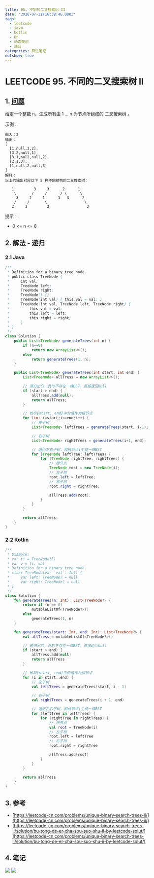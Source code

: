 ```yaml
---
title: 95. 不同的二叉搜索树 II
date: '2020-07-21T16:38:46.000Z'
tags:
  - leetcode
  - java
  - kotlin
  - 树
  - 动态规划
  - 递归
categories: 算法笔记
notshow: true
---
```


# LEETCODE 95. 不同的二叉搜索树 II

## 1. [问题](https://leetcode-cn.com/problems/unique-binary-search-trees-ii/)

给定一个整数 n，生成所有由 1 ... n 为节点所组成的 二叉搜索树 。

示例：

```text
输入：3
输出：
[
  [1,null,3,2],
  [3,2,null,1],
  [3,1,null,null,2],
  [2,1,3],
  [1,null,2,null,3]
]
解释：
以上的输出对应以下 5 种不同结构的二叉搜索树：

   1         3     3      2      1
    \       /     /      / \      \
     3     2     1      1   3      2
    /     /       \                 \
   2     1         2                 3
```

提示：

* 0 &lt;= n &lt;= 8

## 2. 解法 - 递归

### 2.1 Java

```java
/**
 * Definition for a binary tree node.
 * public class TreeNode {
 *     int val;
 *     TreeNode left;
 *     TreeNode right;
 *     TreeNode() {}
 *     TreeNode(int val) { this.val = val; }
 *     TreeNode(int val, TreeNode left, TreeNode right) {
 *         this.val = val;
 *         this.left = left;
 *         this.right = right;
 *     }
 * }
 */
class Solution {
    public List<TreeNode> generateTrees(int n) {
        if (n==0)
            return new ArrayList<>();
        else 
            return generateTrees(1, n);
    }

    public List<TreeNode> generateTrees(int start, int end) {
        List<TreeNode> allTress = new ArrayList<>();

        // 递归出口，此时不存在一棵BST，直接返回null
        if (start > end) {
            allTress.add(null);
            return allTress;
        }

        // 枚举[start, end]中的值作为根节点
        for (int i=start;i<=end;i++) {
            // 左子树
            List<TreeNode> leftTrees = generateTrees(start, i-1);

            // 右子树
            List<TreeNode> rightTrees = generateTrees(i+1, end);

            // 遍历左右子树，和根节点i生成一棵BST
            for (TreeNode leftTree: leftTrees) {
                for (TreeNode rightTree: rightTrees) {
                    // 根节点
                    TreeNode root = new TreeNode(i);
                    // 左子树
                    root.left = leftTree;
                    // 右子树
                    root.right = rightTree;

                    allTress.add(root);
                }
            }
        }

        return allTress;
    }
}
```

### 2.2 Kotlin

```kotlin
/**
 * Example:
 * var ti = TreeNode(5)
 * var v = ti.`val`
 * Definition for a binary tree node.
 * class TreeNode(var `val`: Int) {
 *     var left: TreeNode? = null
 *     var right: TreeNode? = null
 * }
 */
class Solution {
    fun generateTrees(n: Int): List<TreeNode?> {
        return if (n == 0)
            mutableListOf<TreeNode?>()
        else
            generateTrees(1, n)
    }

    fun generateTrees(start: Int, end: Int): List<TreeNode?> {
        val allTress = mutableListOf<TreeNode?>()

        // 递归出口，此时不存在一棵BST，直接返回null
        if (start > end) {
            allTress.add(null)
            return allTress
        }

        // 枚举[start, end]中的值作为根节点
        for (i in start..end) {
            // 左子树
            val leftTrees = generateTrees(start, i - 1)

            // 右子树
            val rightTrees = generateTrees(i + 1, end)

            // 遍历左右子树，和根节点i生成一棵BST
            for (leftTree in leftTrees) {
                for (rightTree in rightTrees) {
                    // 根节点
                    val root = TreeNode(i)
                    // 左子树
                    root.left = leftTree
                    // 右子树
                    root.right = rightTree

                    allTress.add(root)
                }
            }
        }

        return allTress
    }
}
```

## 3. 参考

* [https://leetcode-cn.com/problems/unique-binary-search-trees-ii/](https://leetcode-cn.com/problems/unique-binary-search-trees-ii/)
* [https://leetcode-cn.com/problems/unique-binary-search-trees-ii/solution/bu-tong-de-er-cha-sou-suo-shu-ii-by-leetcode-solut/](https://leetcode-cn.com/problems/unique-binary-search-trees-ii/solution/bu-tong-de-er-cha-sou-suo-shu-ii-by-leetcode-solut/)

## 4. 笔记

![](https://777blog.oss-cn-shanghai.aliyuncs.com/leetcode/leetcode-95-1.jpg) ![](https://777blog.oss-cn-shanghai.aliyuncs.com/leetcode/leetcode-95-2.jpg)

